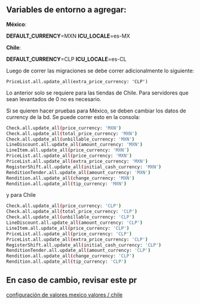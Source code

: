 
## Variables de entorno a agregar:

**México**:

**DEFAULT_CURRENCY**=MXN
**ICU_LOCALE**=es-MX

**Chile**:

**DEFAULT_CURRENCY**=CLP
**ICU_LOCALE**=es-CL

Luego de correr las migraciones se debe correr adicionalmente lo siguiente:

`PriceList.all.update_all(extra_price_currency: 'CLP')`

Lo anterior solo se requiere para las tiendas de Chile. Para servidores que sean levantados de 0 no es necesario.

Si se quieren hacer pruebas para México, se deben cambiar los datos de currency de la bd. Se puede correr esto en la consola:

```bash
Check.all.update_all(price_currency: 'MXN')  
Check.all.update_all(total_price_currency: 'MXN')  
Check.all.update_all(unbillable_currency: 'MXN')  
LineDiscount.all.update_all(amount_currency: 'MXN')  
LineItem.all.update_all(price_currency: 'MXN')  
PriceList.all.update_all(price_currency: 'MXN')  
PriceList.all.update_all(extra_price_currency: 'MXN')  
RegisterShift.all.update_all(initial_cash_currency: 'MXN')  
RenditionTender.all.update_all(amount_currency: 'MXN')  
Rendition.all.update_all(change_currency: 'MXN')  
Rendition.all.update_all(tip_currency: 'MXN')
```

y para Chile

```bash
Check.all.update_all(price_currency: 'CLP')  
Check.all.update_all(total_price_currency: 'CLP')  
Check.all.update_all(unbillable_currency: 'CLP')  
LineDiscount.all.update_all(amount_currency: 'CLP')  
LineItem.all.update_all(price_currency: 'CLP')  
PriceList.all.update_all(price_currency: 'CLP')  
PriceList.all.update_all(extra_price_currency: 'CLP')  
RegisterShift.all.update_all(initial_cash_currency: 'CLP')  
RenditionTender.all.update_all(amount_currency: 'CLP')  
Rendition.all.update_all(change_currency: 'CLP')  
Rendition.all.update_all(tip_currency: 'CLP')
```


## En caso de cambio, revisar este pr
[configuración de valores mexico valores / chile](https://bitbucket.org/nnodes/pof/pull-requests/129)

